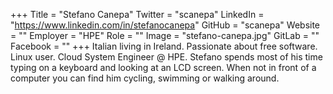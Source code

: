 +++
Title = "Stefano Canepa"
Twitter = "scanepa"
LinkedIn = "https://www.linkedin.com/in/stefanocanepa"
GitHub = "scanepa"
Website = ""
Employer = "HPE"
Role = ""
Image = "stefano-canepa.jpg"
GitLab = ""
Facebook = ""
+++
Italian living in Ireland. Passionate about free software. Linux user.
Cloud System Engineer @ HPE. Stefano spends most of his time typing on
a keyboard and looking at an LCD screen. When not in front of a computer
you can find him cycling, swimming or walking around.
